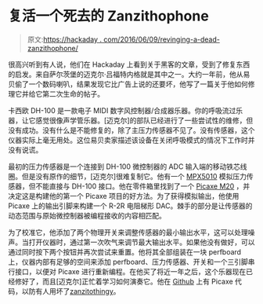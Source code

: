 # 复活一个死去的 Zanzithophone

> 原文:[https://hackaday . com/2016/06/09/revinging-a-dead-zanzithophone/](https://hackaday.com/2016/06/09/reviving-a-dead-zanzithophone/)

很高兴听到有人说，他们在 Hackaday 上看到关于黑客的文章，受到了修复东西的启发。来自萨尔茨堡的迈克尔·吕福特内格就是其中之一。大约一年前，他从易贝偷了一个数码喇叭，结果发现它比广告上说的还要坏，他写了一篇关于他如何修理它并给它第二次生命的帖子。

卡西欧 DH-100 是一款电子 MIDI 数字风控制器/合成器乐器。你的呼吸流过乐器，让它感觉很像声学管乐器。[迈克尔]的部队已经进行了一些尝试性的维修，但没有成功。没有什么是不能修复的，除了主压力传感器不见了。没有传感器，这个仪器实际上毫无用处。这位易贝卖家描述该设备在关闭呼吸模式的情况下工作时并没有说谎。

最初的压力传感器是一个连接到 DH-100 微控制器的 ADC 输入端的移动铁芯线圈。但是没有原作的细节，[迈克尔]很难复制它。他有一个 [MPX5010](http://www.nxp.com/files/sensors/doc/data_sheet/MPX5010.pdf) 模拟压力传感器，但不能直接与 DH-100 接口。他在零件箱里找到了一个 [Picaxe M20](http://www.picaxe.com/docs/picaxe_manual1.pdf) ，并决定这是构建他的第一个 Picaxe 项目的好方法。为了获得模拟输出，他使用 Picaxe 上的输出引脚来构建一个 R-2R 电阻梯形 DAC。棘手的部分是让传感器的动态范围与原始微控制器被编程接收的内容相匹配。

为了校准它，他添加了两个物理开关来调整传感器的最小输出水平，这可以处理噪声。当打开仪器时，通过第一次吹气来调节最大输出水平。如果他没有做好，可以通过同时按下两个按钮并再次尝试来重置。他将其全部组装在一块 perfboard 上，仪器内部有足够的空间来添加 perfboard、压力传感器、开关和一个三引脚串行接口，以便对 Picaxe 进行重新编程。在他买了将近一年之后，这个乐器现在已经修好了，而且[迈克尔]正忙着学习如何演奏它。他在 [Github](https://github.com/mlueft/picewi) 上有 Picaxe 代码，以防有人用坏了[zanzitothingy](https://en.wikipedia.org/wiki/Zanzithophone)。